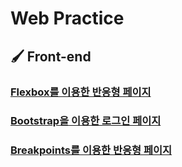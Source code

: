 # Web Practice
## 🖌️ Front-end

### [Flexbox를 이용한 반응형 페이지](/Exercise/Web/05_Flex%20Advanced/03.html)
### [Bootstrap을 이용한 로그인 페이지](/Exercise/Web/06_Bootstrap_Component/02.html)
### [Breakpoints를 이용한 반응형 페이지](/Exercise/Web/08_Bootstrap%20Grid%20System/01.html)